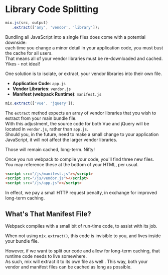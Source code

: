 # Library Code Splitting

```js
mix.js(src, output)
   .extract(['any', 'vendor', 'library']);
```

Bundling all JavaScript into a single files does come with a potential downside:  
each time you change a minor detail in your application code, you must bust the cache for all users.  
That means all of your vendor libraries must be re-downloaded and cached.  
Yikes - not ideal!

One solution is to isolate, or extract, your vendor libraries into their own file.

- **Application Code**: `app.js`
- **Vendor Libraries**: `vendor.js`
- **Manifest \(webpack Runtime\)**: `manifest.js`

```js
mix.extract(['vue', 'jquery']);
```

The `extract` method expects an array of vendor libraries that you wish to extract from your main bundle file.  
With this adjustment, the source code for both Vue and jQuery will be located in `vendor.js`, rather than `app.js`.  
Should you, in the future, need to make a small change to your application JavaScript, it will not affect the larger vendor libraries.

Those will remain cached, long-term. Nifty!

Once you run webpack to compile your code, you'll find three new files.  
You may reference these at the bottom of your HTML, per usual.

```html
<script src="/js/manifest.js"></script>
<script src="/js/vendor.js"></script>
<script src="/js/app.js"></script>
```

In effect, we pay a small HTTP request penalty, in exchange for improved long-term caching.

## What's That Manifest File?

Webpack compiles with a small bit of run-time code, to assist with its job.

When not using `mix.extract()`, this code is invisible to you, and lives inside your bundle file.  

However, if we want to split our code and allow for long-term caching, that runtime code needs to live somewhere.  
As such, mix will extract it to its own file as well . 
This way, both your vendor and manifest files can be cached as long as possible.

